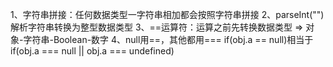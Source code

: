 1、字符串拼接：任何数据类型一字符串相加都会按照字符串拼接
2、parseInt("")解析字符串转换为整型数据类型
3、==运算符：运算之前先转换数据类型 =>
   对象-字符串-Boolean-数字
4、null用==，其他都用===
      if(obj.a == null)相当于
      if(obj.a === null || obj.a === undefined)